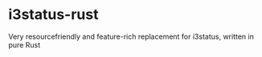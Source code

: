# i3status-rust
Very resourcefriendly and feature-rich replacement for i3status, written in pure Rust
